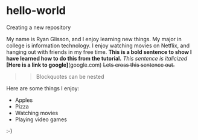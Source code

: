 # hello-world
Creating a new repository

My name is Ryan Glisson, and I enjoy learning new things.
My major in college is information technology.
I enjoy watching movies on Netflix, and hanging out with friends in my free time.
**This is a bold sentence to show I have learned how to do this from the tutorial.**
_This sentence is italicized_
**[Here is a link to google]**(google.com)
~~Lets cross this sentence out.~~
>> Blockquotes can be nested 

Here are some things I enjoy: 
+ Apples
+ Pizza
+ Watching movies
+ Playing video games

:-)
